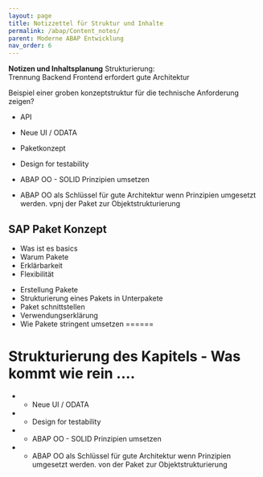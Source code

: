 ```yaml
---
layout: page
title: Notizzettel für Struktur und Inhalte
permalink: /abap/Content_notes/
parent: Moderne ABAP Entwicklung
nav_order: 6
---
```



**Notizen und Inhaltsplanung**
 Strukturierung:  
 Trennung Backend Frontend erfordert gute Architektur
 
 Beispiel einer groben konzeptstruktur für die technische Anforderung zeigen?
 - API 
 - Neue UI / ODATA
 - Paketkonzept
 - Design for testability

- ABAP OO - SOLID Prinzipien umsetzen
- ABAP OO als Schlüssel für gute Architektur wenn Prinzipien umgesetzt werden.  vpnj der Paket zur Objektstrukturierung

## SAP Paket Konzept
+ Was ist es basics
+ Warum Pakete
+ Erklärbarkeit
+ Flexibilität


- Erstellung Pakete
- Strukturierung eines Pakets in Unterpakete
- Paket schnittstellen
- Verwendungserklärung
- Wie Pakete stringent umsetzen
======
 # Strukturierung des Kapitels - Was kommt wie rein ....

* - Neue UI / ODATA
* - Design for testability
* - ABAP OO - SOLID Prinzipien umsetzen
* - ABAP OO als Schlüssel für gute Architektur wenn Prinzipien umgesetzt werden.  von der Paket zur Objektstrukturierung